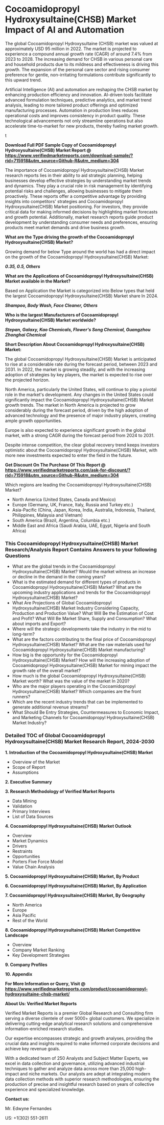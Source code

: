 <meta name="title" content="Global Cocoamidopropyl Hydroxysultaine(CHSB) Market Impact of AI and Automation"><meta name="description" content="The global Cocoamidopropyl Hydroxysultaine (CHSB) market was valued at approximately USD 95 million in 2022. The market is projected to experience a compound annual gr"><meta name="title" content="Cocoamidopropyl Hydroxysultaine(CHSB) Market Size, Share, Scope, Trends, Growth, Opportunities, Analysis, Forecast"><h1>Cocoamidopropyl Hydroxysultaine(CHSB) Market Impact of AI and Automation</h1><p>The global Cocoamidopropyl Hydroxysultaine (CHSB) market was valued at approximately USD 95 million in 2022. The market is projected to experience a compound annual growth rate (CAGR) of around 7.4% from 2023 to 2028. The increasing demand for CHSB in various personal care and household products due to its mildness and effectiveness is driving this growth. The expansion of the personal care sector and rising consumer preference for gentle, non-irritating formulations contribute significantly to this upward trend.</p><p>Artificial Intelligence (AI) and automation are reshaping the CHSB market by enhancing production efficiency and innovation. AI-driven tools facilitate advanced formulation techniques, predictive analytics, and market trend analysis, leading to more tailored product offerings and optimized manufacturing processes. Automation in production lines reduces operational costs and improves consistency in product quality. These technological advancements not only streamline operations but also accelerate time-to-market for new products, thereby fueling market growth.</p>t</p><p id="" class=""><strong>Download Full PDF Sample Copy of Cocoamidopropyl Hydroxysultaine(CHSB) Market Report @ <a href="https://www.verifiedmarketreports.com/download-sample/?rid=715918&utm_source=Github-R&utm_medium=304" target="_blank">https://www.verifiedmarketreports.com/download-sample/?rid=715918&utm_source=Github-R&utm_medium=304</a></strong></p><p>The importance of&nbsp;Cocoamidopropyl Hydroxysultaine(CHSB) Market research reports lies in their ability to aid strategic planning, helping businesses develop effective strategies by understanding market trends and dynamics. They play a crucial role in risk management by identifying potential risks and challenges, allowing businesses to mitigate them proactively. These reports offer a competitive advantage by providing insights into competitors' strategies and Cocoamidopropyl Hydroxysultaine(CHSB) Market positioning. For investors, they provide critical data for making informed decisions by highlighting market forecasts and growth potential. Additionally, market research reports guide product development by understanding consumer needs and preferences, ensuring products meet market demands and drive business growth.</p><p><strong>What are the&nbsp;Type driving the growth of the Cocoamidopropyl Hydroxysultaine(CHSB) Market?</strong></p><p id="" class="">Growing demand for below Type around the world has had a direct impact on the growth of the Cocoamidopropyl Hydroxysultaine(CHSB) Market:</p><em><strong>0.35, 0.5, Others</strong></em></p><strong>What are the&nbsp;Applications&nbsp;of Cocoamidopropyl Hydroxysultaine(CHSB) Market available in the Market?</strong></p><p id="" class="">Based on Application the Market is categorized into Below types that held the largest Cocoamidopropyl Hydroxysultaine(CHSB) Market share In 2024.</p><em><strong>Shampoo, Body Wash, Face Cleaner, Others</strong></em></p><strong>Who is the largest Manufacturers of Cocoamidopropyl Hydroxysultaine(CHSB) Market worldwide?</strong></p><p><em><strong>Stepan, Galaxy, Kao Chemicals, Flower's Song Chemical, Guangzhou Zhonghai Chemical</strong></em></p><p id="" class=""><strong>Short Description About Cocoamidopropyl Hydroxysultaine(CHSB) Market:</strong></p><p>The global Cocoamidopropyl Hydroxysultaine(CHSB) Market is anticipated to rise at a considerable rate during the forecast period, between 2023 and 2031. In 2022, the market is growing steadily, and with the increasing adoption of strategies by key players, the market is expected to rise over the projected horizon.</p><p>North America, particularly the United States, will continue to play a pivotal role in the market's development. Any changes in the United States could significantly impact the Cocoamidopropyl Hydroxysultaine(CHSB) Market growth trends. The market in North America is projected to grow considerably during the forecast period, driven by the high adoption of advanced technology and the presence of major industry players, creating ample growth opportunities.</p><p>Europe is also expected to experience significant growth in the global market, with a strong CAGR during the forecast period from 2024 to 2031.</p><p>Despite intense competition, the clear global recovery trend keeps investors optimistic about the Cocoamidopropyl Hydroxysultaine(CHSB) Market, with more new investments expected to enter the field in the future.</p><p id="" class=""><strong>Get Discount On The Purchase Of This Report @ <a href="https://www.verifiedmarketreports.com/ask-for-discount/?rid=715918&utm_source=Github-R&utm_medium=304" target="_blank">https://www.verifiedmarketreports.com/ask-for-discount/?rid=715918&utm_source=Github-R&utm_medium=304</a></strong></p>Which regions are leading the Cocoamidopropyl Hydroxysultaine(CHSB) Market?</p><ul><li>North America (United States, Canada and Mexico)</li><li>Europe (Germany, UK, France, Italy, Russia and Turkey etc.)</li><li>Asia-Pacific (China, Japan, Korea, India, Australia, Indonesia, Thailand, Philippines, Malaysia and Vietnam)</li><li>South America (Brazil, Argentina, Columbia etc.)</li><li>Middle East and Africa (Saudi Arabia, UAE, Egypt, Nigeria and South Africa)</li></ul><h3 id="" class="">This Cocoamidopropyl Hydroxysultaine(CHSB) Market Research/Analysis Report Contains Answers to your following Questions</h3><ul><li>What are the global trends in the Cocoamidopropyl Hydroxysultaine(CHSB) Market? Would the market witness an increase or decline in the demand in the coming years?</li><li>What is the estimated demand for different types of products in Cocoamidopropyl Hydroxysultaine(CHSB) Market? What are the upcoming industry applications and trends for the Cocoamidopropyl Hydroxysultaine(CHSB) Market?</li><li>What Are Projections of Global Cocoamidopropyl Hydroxysultaine(CHSB) Market Industry Considering Capacity, Production and Production Value? What Will Be the Estimation of Cost and Profit? What Will Be Market Share, Supply and Consumption? What about imports and Export?</li><li>Where will the strategic developments take the industry in the mid to long-term?</li><li>What are the factors contributing to the final price of Cocoamidopropyl Hydroxysultaine(CHSB) Market? What are the raw materials used for Cocoamidopropyl Hydroxysultaine(CHSB) Market manufacturing?</li><li>How big is the opportunity for the Cocoamidopropyl Hydroxysultaine(CHSB) Market? How will the increasing adoption of Cocoamidopropyl Hydroxysultaine(CHSB) Market for mining impact the growth rate of the overall market?</li><li>How much is the global Cocoamidopropyl Hydroxysultaine(CHSB) Market worth? What was the value of the market In 2020?</li><li>Who are the major players operating in the Cocoamidopropyl Hydroxysultaine(CHSB) Market? Which companies are the front runners?</li><li>Which are the recent industry trends that can be implemented to generate additional revenue streams?</li><li>What Should Be Entry Strategies, Countermeasures to Economic Impact, and Marketing Channels for Cocoamidopropyl Hydroxysultaine(CHSB) Market Industry?</li></ul><h3 id="" class="">Detailed TOC of Global Cocoamidopropyl Hydroxysultaine(CHSB) Market Research Report, 2024-2030</h3><p id="" class=""><strong>1. Introduction of the Cocoamidopropyl Hydroxysultaine(CHSB) Market</strong></p><ul><li>Overview of the Market</li><li>Scope of Report</li><li>Assumptions</li></ul><p id="" class=""><strong>2. Executive Summary</strong></p><p id="" class=""><strong>3. Research Methodology of Verified Market Reports</strong></p><ul><li>Data Mining</li><li>Validation</li><li>Primary Interviews</li><li>List of Data Sources</li></ul><p id="" class=""><strong>4. Cocoamidopropyl Hydroxysultaine(CHSB) Market Outlook</strong></p><ul><li>Overview</li><li>Market Dynamics</li><li>Drivers</li><li>Restraints</li><li>Opportunities</li><li>Porters Five Force Model</li><li>Value Chain Analysis</li></ul><p id="" class=""><strong>5. Cocoamidopropyl Hydroxysultaine(CHSB) Market, By Product</strong></p><p id="" class=""><strong>6. Cocoamidopropyl Hydroxysultaine(CHSB) Market, By Application</strong></p><p id="" class=""><strong>7. Cocoamidopropyl Hydroxysultaine(CHSB) Market, By Geography</strong></p><ul><li>North America</li><li>Europe</li><li>Asia Pacific</li><li>Rest of the World</li></ul><p id="" class=""><strong>8. Cocoamidopropyl Hydroxysultaine(CHSB) Market Competitive Landscape</strong></p><ul><li>Overview</li><li>Company Market Ranking</li><li>Key Development Strategies</li></ul><p id="" class=""><strong>9. Company Profiles</strong></p><p id="" class=""><strong>10. Appendix</strong></p><p id="" class=""><strong>For More Information or Query, Visit @ <a href="https://www.verifiedmarketreports.com/product/cocoamidopropyl-hydroxysultaine-chsb-market/" target="_blank">https://www.verifiedmarketreports.com/product/cocoamidopropyl-hydroxysultaine-chsb-market/</a></strong></p><p id="" class=""><strong>About Us: Verified Market Reports</strong></p><p id="" class="">Verified Market Reports is a premier Global Research and Consulting firm serving a diverse clientele of over 5000+ global customers. We specialize in delivering cutting-edge analytical research solutions and comprehensive information-enriched research studies.</p><p id="" class="">Our expertise encompasses strategic and growth analyses, providing the crucial data and insights required to make informed corporate decisions and achieve key revenue goals.</p><p id="" class="">With a dedicated team of 250 Analysts and Subject Matter Experts, we excel in data collection and governance, utilizing advanced industrial techniques to gather and analyze data across more than 25,000 high-impact and niche markets. Our analysts are adept at integrating modern data collection methods with superior research methodologies, ensuring the production of precise and insightful research based on years of collective experience and specialized knowledge.</p><p id="" class=""><strong>Contact us:</strong></p><p id="" class="">Mr. Edwyne Fernandes</p><p id="" class="">US: +1(302) 551-2611</p>